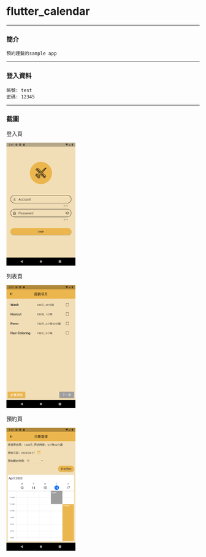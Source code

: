# flutter_calendar
****
### 簡介
    預約理髮的sample app
****
### 登入資料
    帳號: test
    密碼: 12345
****
### 截圖

登入頁

<img src="https://github.com/minnieliu0428/flutter_calendar/blob/master/login.png" width="180" height="320">

列表頁

<img src="https://github.com/minnieliu0428/flutter_calendar/blob/master/list.png" width="180" height="320">

預約頁

<img src="https://github.com/minnieliu0428/flutter_calendar/blob/master/calendar.png" width="180" height="320">
